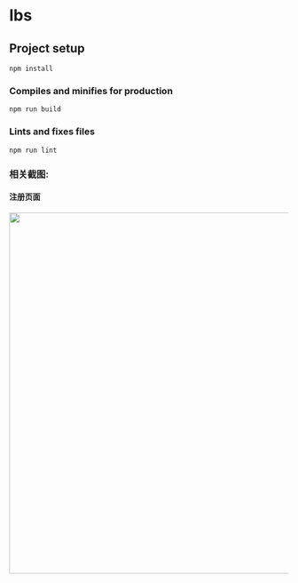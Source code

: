 # lbs

## Project setup
```
npm install
```

### Compiles and minifies for production
```
npm run build
```


### Lints and fixes files
```
npm run lint
```

### 相关截图:

#### 注册页面
<img src="http://q91361avh.bkt.clouddn.com/%E5%BE%AE%E4%BF%A1%E5%9B%BE%E7%89%87_20200419172710.jpg" width="650" />

